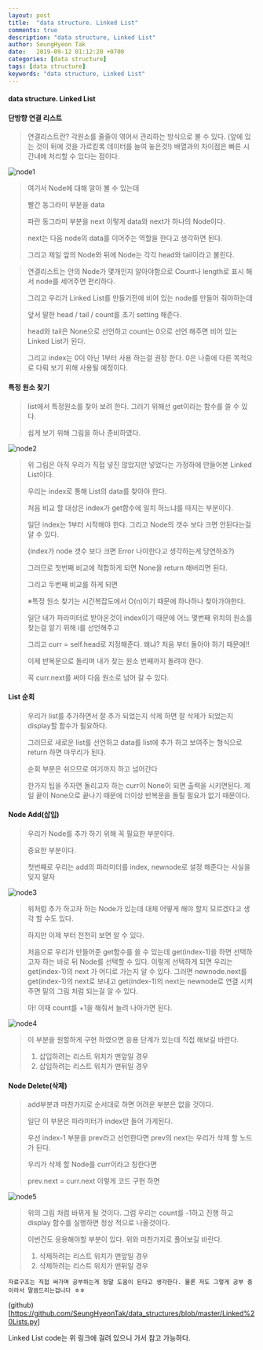 ```yaml
---
layout: post
title:  "data structure. Linked List"
comments: true
description: "data structure, Linked List"
author: SeungHyeon Tak
date:   2019-09-12 01:12:20 +0700
categories: [data structure]
tags: [data structure]
keywords: "data structure, Linked List"
---
```

#### data structure. Linked List

#### 단방향 연결 리스트
> 연결리스트란? 각원소를 줄줄이 엮어서 관리하는 방식으로 볼 수 있다. (앞에 있는 것이 뒤에 것을 가르킫록 데이터를 늘여 놓은것!)
> 배열과의 차이점은 빠른 시간내에 처리할 수 있다는 점이다. 

![node1](https://user-images.githubusercontent.com/46446165/64715986-73bb1b80-d4fc-11e9-83a7-7246acd484f2.png)

> 여기서 Node에 대해 알아 볼 수 있는데
>
> 빨간 동그라미 부분을 data
>
> 파란 동그라미 부분을 next 이렇게 data와 next가 하나의 Node이다.
>
> next는 다음 node의 data를 이어주는 역할을 한다고 생각하면 된다.
>
> 그리고 제일 앞의 Node와 뒤에 Node는 각각 head와 tail이라고 불린다.


> 연결리스트는 안의 Node가 몇개인지 알아야함으로 Count나 length로 표시 해서 node를 세어주면 편리하다.
>
> 그리고 우리가 Linked List를 만들기전에 비어 있는 node를 만들어 줘야하는데
>
> 앞서 말한 head / tail / count를 초기 setting 해준다.
>
> head와 tail은 None으로 선언하고 count는 0으로 선언 해주면 비어 있는 Linked List가 된다.
>
> 그리고 index는 0이 아닌 1부터 사용 하는걸 권장 한다. 0은 나중에 다른 목적으로 다뤄 보기 위해 사용될 예정이다.


#### 특정 원소 찾기
> list에서 특정원소를 찾아 보려 한다. 그러기 위해선 get이라는 함수를 쓸 수 있다.
>
> 쉽게 보기 위해 그림을 하나 준비하였다.

![node2](https://user-images.githubusercontent.com/46446165/64717076-8f272600-d4fe-11e9-85fc-25a61310510b.png)

> 위 그림은 아직 우리가 직접 넣진 않았지만 넣었다는 가정하에 만들어본 Linked List이다.
>
> 우리는 index로 통해 List의 data를 찾아야 한다.
>
> 처음 비교 할 대상은 index가 get함수에 일치 하느냐를 따지는 부분이다.
>
> 일단 index는 1부터 시작해야 한다. 그리고 Node의 갯수 보다 크면 안된다는걸 알 수 있다.
>
> (index가 node 갯수 보다 크면 Error 나야한다고 생각하는게 당연하죠?)
>
> 그러므로 첫번째 비교에 적합하게 되면 None을 return 해버리면 된다.
>
> 그리고 두번째 비교를 하게 되면
>
> ※특정 원소 찾기는 시간복잡도에서 O(n)이기 때문에 하나하나 찾아가야한다.
>
> 일단 내가 파라미터로 받아온것이 index이기 때문에 어느 몇번째 위치의 원소를 찾는걸 알기 위해 i를 선언해주고 
>
> 그리고 curr = self.head로 지정해준다. 왜냐? 처음 부터 돌아야 하기 때문에!!
>
> 이제 반복문으로 돌리며 내가 찾는 원소 번째까지 돌려야 한다.
>
> 꼭 curr.next를 써야 다음 원소로 넘어 갈 수 있다.



#### List 순회

> 우리가 list를 추가하면서 잘 추가 되었는지 삭제 하면 잘 삭제가 되었는지 display할 함수가 필요하다.
>
> 그러므로 새로운 list를 선언하고 data를 list에 추가 하고 보여주는 형식으로 return 하면 마무리가 된다.
>
> 순회 부분은 쉬으므로 여기까지 하고 넘어간다
>
> 한가지 팁을 주자면 돌리고자 하는 curr이 None이 되면 출력을 시키면된다. 제일 끝이 None으로 끝나기 때문에 더이상 반복문을 돌릴 필요가 없기 때문이다.



#### Node Add(삽입)

> 우리가 Node를 추가 하기 위해 꼭 필요한 부분이다. 
>
> 중요한 부분이다.
>
> 첫번째로 우리는 add의 파라미터를 index, newnode로 설정 해준다는 사실을 잊지 말자

![node3](https://user-images.githubusercontent.com/46446165/64718507-50469f80-d501-11e9-9c79-d2e41c0d9391.png)

> 위처럼 추가 하고자 하는 Node가 있는데 대체 어떻게 해야 할지 모르겠다고 생각 할 수도 있다.
>
> 하지만 이제 부터 천천히 보면 알 수 있다.
>
> 처음으로 우리가 만들어준 get함수를 쓸 수 있는데 get(index-1)을 하면 선택하고자 하는 바로 뒤 Node를 선택할 수 있다. 이렇게 선택하게 되면 우리는 get(index-1)의 next 가 어디로 가는지 알 수 있다. 그러면 newnode.next를 get(index-1)의 next로 보내고 get(index-1)의 next는 newnode로 연결 시켜 주면 밑의 그림 처럼 되는걸 알 수 있다.
>
> 아! 이때 count를 +1을 해줘서 늘려 나아가면 된다.

![node4](https://user-images.githubusercontent.com/46446165/64719219-c4357780-d502-11e9-9ae6-109e9350cfbd.png)

> 이 부분을 원할하게 구현 하였으면 응용  단계가 있는데 직접 해보길 바란다.
>
> 1. 삽입하려는 리스트 위치가 맨앞일 경우
> 2. 삽입하려는 리스트 위치가 맨뒤일 경우

#### Node Delete(삭제)

> add부분과 마찬가지로 순서대로 하면 어려운 부분은 없을 것이다.
>
> 일단 이 부분은 파라미터가 index만 들어 가게된다.
>
> 우선 index-1 부분을 prev라고 선언한다면 prev의 next는 우리가 삭제 할 노드가 된다.
>
> 우리가 삭제 할 Node를 curr이라고 칭한다면
>
> prev.next = curr.next 이렇게 코드 구현 하면 

![node5](https://user-images.githubusercontent.com/46446165/64719811-04492a00-d504-11e9-9e17-5f07f7845ce4.png)

> 위의 그림 처럼 바뀌게 될 것이다. 그럼 우리는 count를 -1하고 진행 하고 display 함수를 실행하면 정상 적으로 나올것이다.
>
> 이번건도 응용해야할 부분이 있다. 위와 마찬가지로 풀어보길 바란다.
>
> 1. 삭제하려는 리스트 위치가 맨앞일 경우
> 2. 삭제하려는 리스트 위치가 맨뒤일 경우



```
자료구조는 직접 써가며 공부하는게 정말 도움이 된다고 생각한다. 물론 저도 그렇게 공부 중이라서 말씀드리는겁니다 ㅎㅎ
```


(github)[https://github.com/SeungHyeonTak/data_structures/blob/master/Linked%20Lists.py]

Linked List code는 위 링크에 걸려 있으니 가서 참고 가능하다.

